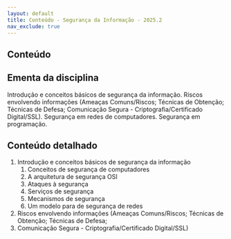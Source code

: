 ```yaml
---
layout: default
title: Conteúdo - Segurança da Informação - 2025.2
nav_exclude: true
---
```


## Conteúdo

## Ementa da disciplina

Introdução e conceitos básicos de segurança da informação. Riscos envolvendo informações (Ameaças Comuns/Riscos; Técnicas de Obtenção; Técnicas de Defesa; Comunicação Segura - Criptografia/Certificado Digital/SSL). Segurança em redes de computadores. Segurança em programação.

## Conteúdo detalhado

1. Introdução e conceitos básicos de segurança da informação
   1. Conceitos de segurança de computadores
   2. A arquitetura de segurança OSI
   3. Ataques à segurança
   4. Serviços de segurança
   5. Mecanismos de segurança
   6. Um modelo para de segurança de redes
2. Riscos envolvendo informações (Ameaças Comuns/Riscos; Técnicas de Obtenção; Técnicas de Defesa;
3. Comunicação Segura - Criptografia/Certificado Digital/SSL)
